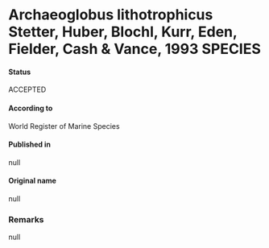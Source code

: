 # Archaeoglobus lithotrophicus Stetter, Huber, Blochl, Kurr, Eden, Fielder, Cash & Vance, 1993 SPECIES

#### Status
ACCEPTED

#### According to
World Register of Marine Species

#### Published in
null

#### Original name
null

### Remarks
null